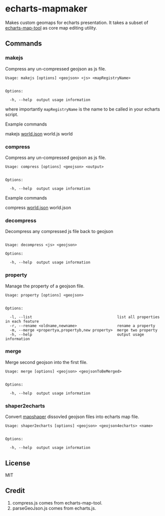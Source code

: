 # echarts-mapmaker

Makes custom geomaps for echarts presentation. It takes a subset of [echarts-map-tool](https://github.com/ecomfe/echarts-map-tool) as core map editing utility.

## Commands

### makejs

Compress any un-compressed geojson as js file.

```
Usage: makejs [options] <geojson> <js> <mapRegistryName>


Options:

  -h, --help  output usage information
```

where importantly `mapRegistryName` is the name to be called in your echarts script.

Example commands

makejs [world.json](https://github.com/ecomfe/echarts/blob/master/map/json/world.json) world.js world

### compress

Compress any un-compressed geojson as js file.

```
Usage: compress [options] <geojson> <output>


Options:

  -h, --help  output usage information
```

Example commands

compress [world.json](https://github.com/ecomfe/echarts/blob/master/map/json/world.json) world.json

### decompress

Decompress any compressed js file back to geojson

```

Usage: decompress <js> <geojson>

Options:

  -h, --help  output usage information
```


### property

Manage the property of a geojson file.

```
Usage: property [options] <geojson>


Options:

  -l, --list                                      list all properties in each feature
  -r, --rename <oldname,newname>                  rename a property
  -m, --merge <propertya,propertyb,new property>  merge two property
  -h, --help                                      output usage information
```

### merge

Merge second geojson into the first file.

```
Usage: merge [options] <geojson> <geojsonToBeMerged>


Options:

  -h, --help  output usage information
```

### shaper2echarts

Convert [mapshaper](https://github.com/mbloch/mapshaper) dissovled geojson files into echarts map file.

```
Usage: shaper2echarts [options] <geojson> <geojson4echarts> <name>


Options:

  -h, --help  output usage information
```

## License

MIT

## Credit

1. compress.js comes from echarts-map-tool.
1. parseGeoJson.js comes from echarts.js.